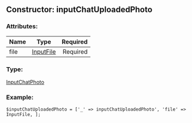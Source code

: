 ## Constructor: inputChatUploadedPhoto  

### Attributes:

| Name     |    Type       | Required |
|----------|:-------------:|---------:|
|file|[InputFile](../types/InputFile.md) | Required|
### Type: 

[InputChatPhoto](../types/InputChatPhoto.md)
### Example:

```
$inputChatUploadedPhoto = ['_' => inputChatUploadedPhoto', 'file' => InputFile, ];
```